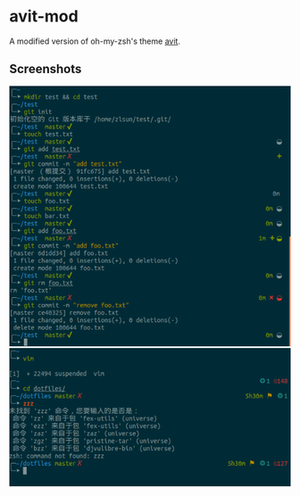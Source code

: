# avit-mod

A modified version of oh-my-zsh's theme [avit](https://github.com/robbyrussell/oh-my-zsh/blob/master/themes/avit.zsh-theme).

## Screenshots

![](https://raw.githubusercontent.com/zlsun/avit-mod/master/screenshot/1.png)
![](https://raw.githubusercontent.com/zlsun/avit-mod/master/screenshot/2.png)

